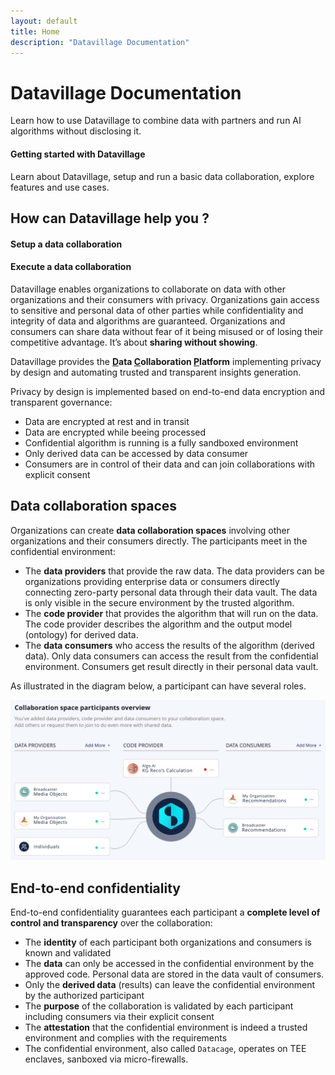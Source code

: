 ```yaml
---
layout: default
title: Home
description: "Datavillage Documentation"
---
```


# Datavillage Documentation
Learn how to use Datavillage to combine data with partners and run AI algorithms without disclosing it.

#### Getting started with Datavillage
Learn about Datavillage, setup and run a basic data collaboration, explore features and use cases.



## How can Datavillage help you ?
#### Setup a data collaboration
#### Execute a data collaboration


Datavillage enables organizations to collaborate on data with other organizations and their consumers with privacy. Organizations gain access to sensitive and personal data of other parties while confidentiality and integrity of data and algorithms are guaranteed.
Organizations and consumers can share data without fear of it being misused or of losing their competitive advantage. It’s about <b>sharing without showing</b>.

Datavillage provides the <b><u>D</u>ata <u>C</u>ollaboration <u>P</u>latform</b> implementing privacy by design and automating trusted and transparent insights generation.

Privacy by design is implemented based on end-to-end data encryption and transparent governance:
- Data are encrypted at rest and in transit
- Data are encrypted while beeing processed
- Confidential algorithm is running is a fully sandboxed environment
- Only derived data can be accessed by data consumer
- Consumers are in control of their data and can join collaborations with explicit consent


## Data collaboration spaces
Organizations can create <b>data collaboration spaces</b> involving other organizations and their consumers directly. The participants meet in the confidential environment:
- The <b>data providers</b> that provide the raw data. The data providers can be organizations providing enterprise data or consumers directly connecting zero-party personal data through their data vault. The data is only visible in the secure environment by the trusted algorithm.
- The <b>code provider</b> that provides the algorithm that will run on the data. The code provider describes the algorithm and the output model (ontology) for derived data.
- The <b>data consumers</b> who access the results of the algorithm (derived data). Only data consumers can access the result from the confidential environment. Consumers get result directly in their personal data vault.

As illustrated in the diagram below, a participant can have several roles.

![](assets/images/collaboration-space.png)

## End-to-end confidentiality
End-to-end confidentiality guarantees each participant a <b>complete level of control and transparency</b> over the collaboration:
- The <b>identity</b> of each participant both organizations and consumers is known and validated
- The <b>data</b> can only be accessed in the confidential environment by the approved code. Personal data are stored in the data vault of consumers.
- Only the <b>derived data</b> (results) can leave the confidential environment by the authorized participant
- The <b>purpose</b> of the collaboration is validated by each participant including consumers via their explicit consent
- The <b>attestation</b> that the confidential environment is indeed a trusted environment and complies with the requirements
- The confidential environment, also called `Datacage`, operates on TEE enclaves, sanboxed via micro-firewalls.